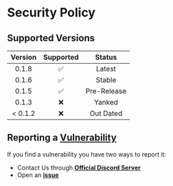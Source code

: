 # Security Policy

## Supported Versions

| Version |     Supported      |   Status    |
|:-------:|:------------------:|:-----------:|
|  0.1.8  | :white_check_mark: |   Latest    |
|  0.1.6  | :white_check_mark: |   Stable    |
|  0.1.5  | :white_check_mark: | Pre-Release |
|  0.1.3  |        :x:         |   Yanked    |
| < 0.1.2 |        :x:         |  Out Dated  |

## Reporting a <u>Vulnerability</u>

If you find a vulnerability you have two ways to report it:

- Contact Us through **[Official Discord Server](https://discord.gg/GVMWx5EaAN)**
- Open an **[issue](https://github.com/skrphenix/pycord_btns_menus/issues/new/choose)**
